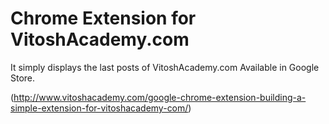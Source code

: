# Chrome Extension for VitoshAcademy.com

It simply displays the last posts of VitoshAcademy.com
Available in Google Store.

(http://www.vitoshacademy.com/google-chrome-extension-building-a-simple-extension-for-vitoshacademy-com/)
